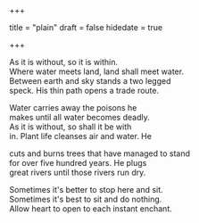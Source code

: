 +++

title = "plain"
draft = false
hidedate = true

+++

As it is without, so it is within.  
Where water meets land, land shall meet water.  
Between earth and sky stands a two legged  
speck. His thin path opens a trade route.  

Water carries away the poisons he  
makes until all water becomes deadly.  
As it is without, so shall it be with  
in. Plant life cleanses air and water. He  

cuts and burns trees that have managed to stand  
for over five hundred years. He plugs  
great rivers until those rivers run dry.  

Sometimes it's better to stop here and sit.  
Sometimes it's best to sit and do nothing.  
Allow heart to open to each instant enchant.  

~~~//
